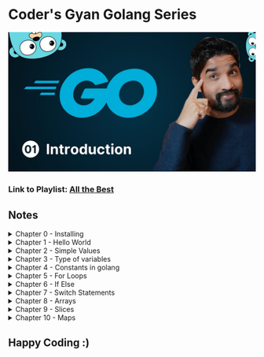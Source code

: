 # Coder's Gyan Golang Series

![Image](./assets//YmGp5Uzh4ag-HD.jpg)

### Link to Playlist: [All the Best](https://www.youtube.com/playlist?list=PLXQpH_kZIxTWUe-Ee-DZEX5gfeoo4tHV6)

## Notes

<details>
<summary>
Chapter 0 - Installing
</summary>

Installing Golang

```bash
sudo apt update
sudo apt install golang -y
```

</details>

<details>
<summary>
Chapter 1 - Hello World
</summary>

Hello World Application

Code Block:

```bash
package main

import "fmt"

func main(){
	fmt.Println("Hello World")
}
```

How to run the code:

`First get to the respective folder having go file, then run the below command`

```bash
go run main.go
```
</details>

<details>
<summary>
Chapter 2 - Simple Values
</summary>
In this chapter we look up on simple values

Code Block:

```bash
package main

import (
	"fmt"
)

func main(){
	// Chapter 3

	// Simple Values

	// Integer
	fmt.Println(1+1)

	// Strings
	fmt.Println("Hello Golang")

	// Booleans
	fmt.Println(true)
	fmt.Println(false)

	//Floats
	fmt.Println(10.58)

	// Division
	fmt.Println(14.0/7.0)
}
```

How to run the code:

`First get to the respective folder having go file, then run the below command`

```bash
go run main.go
```

</details>

<details>
<summary>
Chapter 3 - Type of variables
</summary>

In this chapter we focus on different varibales (int, bool, string), shorthand syntax & types of variables like int32, int 64 etc.

Code Block:

```bash
package main

import (
	"fmt"
)

func main(){
	// var name string = "Aditya"

	// Golang Infers the name type
	// var name = "Aditya"
	// fmt.Println("Hello",name)

	var is_adult = true;
	fmt.Println( is_adult)

	var age int = 23
	fmt.Println(age)

	// Shorthand Syntax
	name := "Aditya"
	fmt.Println(name)

	// Different Scenes
	var age2 int
	age2 = 244
	fmt.Println(age2)

	// Float Example
	var price float32
	price = 22.45
	fmt.Println(price)

	var price2 = 22.56
	fmt.Println(price2)

	price3 := 40.67
	fmt.Println(price3)
}
```

How to run the code:

`First get to the respective folder having go file, then run the below command`

```bash
go run variables.go
```

</details>

<details>
<summary>
Chapter 4 - Constants in golang
</summary>
In this chapter we look upon constants & it's way of writing.

Code Block:

```bash
package main

import "fmt"

const age = 23
const name = "aditya"


func main(){
	const name = "Aditya"
	// name = "Adi"  (Will give an err as constants cannot be changed)
	fmt.Println(name)
	fmt.Println(age)

	const (
		short_name = "adi"
		age = 21
	)
	fmt.Println(short_name)
}
```

How to run the code:

`First get to the respective folder having go file, then run the below command`

```bash
go run constants.go
```

</details>

<details>
<summary>
Chapter 5 - For Loops
</summary>
In this chapter we look upon For Loops & Range in Golang.

Code Block:

```bash
package main

// import "fmt"

// for is the only construct in Golang
func main(){
    // making a while loop
    // i:= 1
    // for i <= 3{
    //     fmt.Println(i)
    //     i++  // Don't forget this
    // }

    // Running an infite loop
    // for{
    //     // You can make a print statement without fmt as below.
    //     println("Aditya")
    //     println(1)
    // }

    // For loops
    // for i:= 0; i <= 3; i++ {
    //     if i == 2{
    //         continue
    //     }
    //     println(i)
    // }

    for i:= range 10{
        println("This number is", i)
    }
}
```

</details>

<details>
<summary>
Chapter 6 - If Else
</summary>

In this chapter we look up on If Else, Else if, Condition Operators & Scopes for varibales.

Code Block:

```bash
package main

import "fmt"

func main() {
	age := 19
	if age >= 18 {
		fmt.Println("Person is an adult.")
	} else{
		fmt.Println(("Person is not an adult"))
	}

	marks := 98
	if marks >= 90 {
		fmt.Println("A+ Grade")
	} else if marks >= 75 && marks < 90 {
		fmt.Println("First Class")
	} else if marks >= 65 &&  marks <= 74 {
		fmt.Println("B Grade")
	} else if marks >= 36 && marks < 74 {
		fmt.Println("C Grade")
	} else{
		fmt.Println("Fail!")
	}

	var role = "Admin"
	var perMissions = false

	// || Or Condition , && AND Condition
	if role == "Admin" && perMissions {
		fmt.Println("User is an admin")
	}else{
		println("User is not an admin")
	}


	// Scoped Vars (Top wala)
	if age:= 20; age >= 18 {
		println("Person is an adult")
		println(age)
	}else{
		println("NAH")
	}

	// Gloabl age
	println(age)

	// Go doesn't have ternary operator
}

```

</details>

<details>
<summary>
Chapter 7 - Switch Statements
</summary>

In this chapter, we look up on Normal, Mutliple Condition & Type Switch Statements.

Code Block:

```bash
package main

import (
	"time"
)


func main(){
	i := 3

	// Normal Switch
	switch i {
	case 1:
		println("Value of i is 1")
	case 2:
		println("Value of i is 2")
	case 3:
		println("Value of i is 3")
	default:
		println("Value of i is more than 3 or less than 1")
	}

	// Multiple Condition Switch
	switch time.Now().Weekday(){
	case time.Saturday, time.Sunday:
		println("It is Weekend!")
	default:
		println("Kaam kar le bhai")
	}

	// Type Switch
	whoAmI := func (i interface{})  {
		switch i.(type){
		case int:
			println("It is an interger")
		case string:
			println("it is a string")
		case bool:
			println("It is a Boolean")
		default:
			println("It is a type of others")
	}
}
whoAmI("Aditya")
}
```

</details>

<details>
<summary>
Chapter 8 - Arrays
</summary>

In this chapter, we look upon Arrays in Golang

Code Block:

```bash
package main

import "fmt"


func main(){

	// Zero Values Init mai
	// String => "", Int => 0, Boolean => false

	var nums [4]int

	// println(len(nums))
	nums[1] = 25;
	nums[2] = 255;

	// println(nums[1])
	// println(nums[2])

	// fmt.Println(len(nums))
	// println(nums) // Gives error
	// fmt.Println(nums) // Works because of fmt lib

	// False Values Init mai
	var vals[4]bool
	// fmt.Println(vals)
	vals[2] = true;
	// fmt.Println(vals)


	// Strings
	var names[3]string
	// fmt.Println(names)
	names[0] = "golang"
	// 1st position is being skipped and not showed like Int or Bool.
	names[2] = "Aditya"
	// fmt.Println(names)
	// Space is reserved but not being used and shadow is being returned.
	// fmt.Println(len(names))

	// Adding elements while declaration
	// number:=[3]int{1,2,3}
	// fmt.Println(number)

	// var name -> size of the arr -> type of arr > {values} -> cool hai
	// num2 :=[4]int{4,56,6}
	// fmt.Println(num2)

	// // 2D Arrays
	numbers := [2][2]int{{1,2},{3,4}}
	fmt.Println(numbers)

	// 3D Arrays -> 3 times [2] means it is a 3D array and each array can have only 2 values 0th and 1st position. Play with it, then u can get it better.
	num2 := [2][2][2]int{{{1,2},{1,3}},{{1,4},{2,4}}}
	fmt.Println(num2)

	// Usage:
	// - fixed size arrays only
	// - memory optimization
	// - constant time access
}

```

</details>

<details>
<summary>
Chapter 9 - Slices
</summary>

In this chapter, we look upon Slices in Golang

Code Block:

```bash
package main

import (
	// "fmt"
	// "slices"
)

// Slices => Dynamic Arrays
// useful methods
func main(){

	// uninit slices are nil === null
	// Array is defined, no init of input values -> {}.

	var nums[]int  // -> Start Point
	// fmt.Println(nums)
	// fmt.Println(nums == nil)
	// fmt.Println(len(nums))
	// fmt.Println(cap(nums))
	nums = append(nums, 1,3)
	// fmt.Println(nums)


	// Make Method
	// Not a nil size
	// Making a array bit

	// var nums = make([]int, 0)

	// var nums2 = make([]int, 3,5)
	// Capacity is 5 and 3 signifies 3 times zero(0) in the array -> [0 0 0]
	// fmt.Println(cap(nums2)) // -> Answer is 5 (Capacity)

	// var nums3 = make([]int, 0,5)
	// nums3 = append(nums3, 2,5)
	// fmt.Println(nums3)

	// Cap means capacity -> maximum number of elements can fit.

	// Adding elements from the end
	// nums = append(nums, 2,1,2,3,4,5,6,7)

	// fmt.Println(nums)
	// fmt.Println(len(nums)) // Cap is 8 -> total elements present in the array
	// fmt.Println(cap(nums))
	// fmt.Println(nums)

	// Array [] and input {} is defined.
	numbers := []int{}
	// when u define a slice, it is not nil. It takes some memory in the system, so it will not be nil.

	// fmt.Println(numbers == nil)
	// fmt.Println(numbers)
	// fmt.Println(cap(numbers)) // -> 0
	// fmt.Println(len(numbers)) // -> 0

	numbers = append(numbers, 1,2,3,4)
	// fmt.Println(len(numbers))

	numbers = append(numbers, 1,2,3,4)
	// fmt.Println(len(numbers))

	numbers = append(numbers, 1,2,3,4)
	// fmt.Println(numbers)
	// fmt.Println(len(numbers))
	// fmt.Println(cap(numbers))

	// Moral -> Capacity is doubled if needed and if the array fits well, it doesn't change the size of the array. Cool hai.

	// var temp = make([]int,1,5)
	// temp = append(temp, 1,4)
	// fmt.Println(len(temp))
	// fmt.Println(cap(temp))
	// temp[0] = 3
	// fmt.Println(temp)

	// Copy Function
	var copy1 = make([]int, 0,5)
	copy1 = append(copy1, 2)
	var copy2 = make([]int, len(copy1))

	// copy
	copy(copy2, copy1)
	// fmt.Println(copy1, copy2)

	// Slice Operator
	// 0:2 -> means start from 0th Index and go upto to 2nd Index and exclude the last value[2] here.
	// var slice = []int{0,1,2}
	// fmt.Println(slice[0:2])

	// Start from first
	// fmt.Println(slice[:2])

	// Go till last of the array
	// fmt.Println(slice[0:])

	// Comparing of slices
	// var slice1 = []int{1,2}
	// var slice2 = []int{1,2}

	// returns a bool
	// fmt.Println(slices.Equal(slice1,slice2))

	// 2D Arrays in Slices
	// var slice3 = [][]int{{1,2,3},{4,5,6}}
	// fmt.Println(slice3)
}

```
![Image](./assets//09/image.png)

</details>

<details>
<summary>
Chapter 10 - Maps
</summary>

In this chapter, we look upon Maps in Golang

Code Block:

```bash
package main

import (
	"fmt"
	"maps"
)

func main(){

	// Defining an Element
	m := make(map[string]string)
	// fmt.Println(m)
	
	// Setting an Element
	m["name"] = "Aditya"
	m["surname"] = "Vyas"
	// fmt.Println(m)

	// get an element
	// fmt.Println(m)
	// fmt.Println(m["name"], m["surname"])
	// fmt.Println(len(m))

	//Imp
	// fmt.Println(m["age"])
	// if key doesn't exists in the map, it returns zero value like above example.

	m2 := make(map[string]int)
	m2["age"] = 21
	m2["pincode"] = 777777 
	// String ->      , Int -> 0, Bool -> false
	// fmt.Println(m2["age"], m2["phone_number"])

	// Delete Function
	// delete(m2, "age")
	// fmt.Println(m2)

	clear(m2)
	// fmt.Println(m2)

	// One of the ways to create a map
	m3 := map[string]int{"price": 30}
	// fmt.Println(m3)

	// Maps Checking
	err, ok := m3["prie"]
	if ok {
		fmt.Println("Cool hai Ji")
	}else{
		fmt.Println(err)
	}
	// fmt.Println(key)

	// Maps Equality
	m4 := map[string]int{"price": 30}
	m5 := map[string]int{"price": 33}

	fmt.Println(maps.Equal(m4,m5))
}

``` 
</details>


## Happy Coding :)
